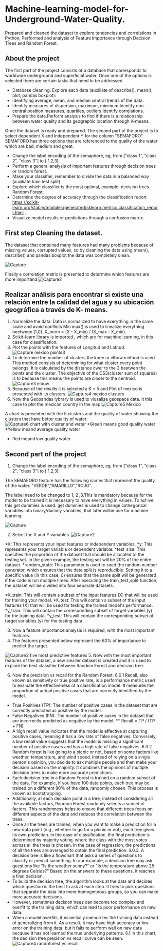 # Machine-learning-model-for-Underground-Water-Quality.
Prepared and cleaned the dataset to explore tendencies and correlations in Python, Performed and analysis of Feature Importance through Decision Trees and Random Forest.

## About the project

The first part of the project consists of a database that corresponds to worldwide underground and superficial water. Once one of the options is selected there are certain tasks that need to be addressed.

 * Database cleaning. Explore each data (auxiliate of describe(), mean(), plot, pandas boxplot):
 * Identifying average, mean, and median central trends of the data.
 * Identify measures of dispersion, maximum, minimum.Identify non-central position measures, quartiles, outliers.Identify correlations.
 * Prepare the data.Perform analysis to find if there is a relationship between water quality and its geographic location through K-means.

Once the dataset is ready and prepared. The second part of the project is to select dependent X and independent Y for the column "SEMAFORO". SEMAFORO has three options that are referenced to the quality of the water which are bad, medium and great.

* Change the label encoding of the semaphore, eg, from ["class 1", "class 2", "class 3"] to [ 1,2,3]
* Perform a general analysis of important features through decision trees or random forest.
* Make your classifier, remember to divide the data in a balanced way (auxiliate train test split)
* Explore which classifier is the most optimal, example: decision trees Random Forest.
* Determine the degree of accuracy through the classification report https://scikit-learn.org/stable/modules/generated/sklearn.metrics.classification_report.html .
* Visualize model results or predictions through a confusion matrix.

## First step Cleaning the dataset.

 The dataset that contained many features had many problems because of missing values, corrupted values, so by cleaning the data using mean(), describe() and pandas boxplot the data was completely clean.
 
 ![Capture](https://github.com/kevin343/Machine-learning-model-for-Underground-Water-Quality./assets/113644566/89e98d06-c3e8-41a4-b4f8-c6543c161569)

 Finally a correlation matrix is presented to determine which features are more importand
 ![Capture2](https://github.com/kevin343/Machine-learning-model-for-Underground-Water-Quality./assets/113644566/c90b13b4-01a7-4214-a4e2-17b8bba9bb18)

 
## Realizar análisis para encontrar si existe una relación entre la calidad del agua y su ubicación geográfica a través de K- means.

1. Normalize the data. Data is normalized to have everything in the same scale and avoid conflicts Min max() is used to linealize everything beetween [1,0].
   X_norm = (X - X_min) / (X_max - X_min). 
2. Scikit-learn library is imported , which are for machine learning, in this case for classification.
3. Plot the points with the features of Longitud and Latitud.
![Capture mexico points3](https://github.com/kevin343/Machine-learning-model-for-Underground-Water-Quality./assets/113644566/598a346c-fe05-4c2b-a201-424884997755)
5. To determine the number of clusters the knee or elbow method is used. This method consists of determining for what cluster every point belongs. It is calculated by the distance ower to the 2 beetwen the points and the cluster. The objective of the CSS(cluster sum of squares) is to because this means the points are closer to the centroid.
![Capture3 elbow](https://github.com/kevin343/Machine-learning-model-for-Underground-Water-Quality./assets/113644566/d2e26db9-83e2-40da-8e71-6c4d6a3775cc)
7. Because of the results it is selected a K = 5 and Plot of mexico is presented with its clusters.
![Capture4 mexico clusters](https://github.com/kevin343/Machine-learning-model-for-Underground-Water-Quality./assets/113644566/6d398299-021f-4b0d-abb1-bf4b2bc08af2)
9. Now the Geopandas lybrary is used to viusalize geospace data. It this case to plot the mexican country in the map
![Capture5 Mexico](https://github.com/kevin343/Machine-learning-model-for-Underground-Water-Quality./assets/113644566/b9b6d23d-39b4-4363-9fc7-6bce831d3b3a)

A chart is presented with the 5 clusters and the quality of water showing the clusters that have better quality of water.
![Capture6 chart with cluster and water](https://github.com/kevin343/Machine-learning-model-for-Underground-Water-Quality./assets/113644566/3806135c-276f-4143-9f8f-05464300529c)
*Green means good quality water
*Yellow meand average quality water 
* Red meand low quality water

## Second part of the project
1. Change the label encoding of the semaphore, eg, from ["class 1", "class 2", "class 3"] to [ 1,2,3]

The SEMAFORO feature has the following names that represent the quality of the water. "VERDE","AMARILLO","ROJO".

The label need to be changed to 1, 2 ,3.This is mandatory because for the model to be trained it is necessary to have everything in values.
To achive this get dummies is used. get dummies is used to change cathegorical variables into binary/dummy variables, that later willbe use for machine learning.

![Capture](https://github.com/kevin343/Machine-learning-model-for-Underground-Water-Quality./assets/113644566/0f213704-82c6-4cc3-a3cc-c9b35fa52be9)

2. Select the X and Y variables. 
![Capture2](https://github.com/kevin343/Machine-learning-model-for-Underground-Water-Quality./assets/113644566/e2ed0c21-1dc4-46cf-885b-405245a6c16d)


*X: This represents your input features or independent variables.
*y: This represents your target variable or dependent variable.
*test_size: This specifies the proportion of the dataset that should be allocated to the testing set. In the given example, the testing set will be 20% of the entire dataset.
*random_state: This parameter is used to seed the random number generator, which ensures that the data split is reproducible. Setting it to a specific value (in this case, 0) ensures that the same split will be generated if the code is run multiple times.
After executing the train_test_split function, the dataset will be divided into four separate datasets:

*X_train: This will contain a subset of the input features (X) that will be used for training your model.
*X_test: This will contain a subset of the input features (X) that will be used for testing the trained model's performance.
*y_train: This will contain the corresponding subset of target variables (y) for the training data.
*y_test: This will contain the corresponding subset of target variables (y) for the testing data.

3.  Now a feature importance analysis is required, with the most important features.
4.  The features presented below represent the 60% of importance to predict the target.
  
![Capture3 five most predictive features](https://github.com/kevin343/Machine-learning-model-for-Underground-Water-Quality./assets/113644566/e81ea468-4121-4524-9000-0cb2d4466842)
5. Now with the most important features of the dataset, a new smaller dataset is created and it is used to explore the best classifier between Random Forest and decision tree.

6. Now the precision vs recall for the Random Forest.
6.0.1 Recall, also known as sensitivity or true positive rate, is a performance metric used to evaluate the effectiveness of a classification model. It measures the proportion of actual positive cases that are correctly identified by the model.
 * True Positives (TP): The number of positive cases in the dataset that are correctly predicted as positive by the model.
 * False Negatives (FN): The number of positive cases in the dataset that are incorrectly predicted as negative by the model.
 ** Recall = TP / (TP + FN)
 * A high recall value indicates that the model is effective at capturing positive cases, meaning it has a low rate of false negatives. Conversely, a low recall value suggests that the model is missing a significant number of positive cases and has a high rate of false negatives.
6.0.2 Random forest is like going to a picnic or not, based on some factors like weather, temperature, and wind speed. Instead of relying on a single person's opinion, you decide to ask multiple people and then make your decision based on the majority. It combines the opinions of multiple decision trees to make more accurate predictions.
 * Each decision tree in a Random Forest is trained on a random subset of the data. For example, if you have 100 data points, each tree may be trained on a different 80% of the data, randomly chosen. This process is known as bootstrapping.
 * Additionally, at each decision point in a tree, instead of considering all the available factors, Random Forest randomly selects a subset of factors. This randomness helps to ensure that different trees focus on different aspects of the data and reduces the correlation between the trees.
 * Once all the trees are trained, when you want to make a prediction for a new data point (e.g., whether to go for a picnic or not), each tree gives its own prediction. In the case of classification, the final prediction is determined by majority voting, where the class with the most votes across all the trees is chosen. In the case of regression, the predictions of all the trees are averaged to obtain the final prediction.
6.0.3. A decision tree is like a flowchart that asks a series of questions to classify or predict something. In our example, a decision tree may ask questions like "Is the weather sunny?" or "Is the temperature above 25 degrees Celsius?" Based on the answers to these questions, it reaches a final decision.
 * To build the decision tree, the algorithm looks at the data and decides which question is the best to ask at each step. It tries to pick questions that separate the data into more homogeneous groups, so you can make more accurate decisions.
 * However, sometimes decision trees can become too complex and overfit to the training data, which can lead to poor performance on new data.
 * When a model overfits, it essentially memorizes the training data instead of generalizing from it. As a result, it may have high accuracy or low error on the training data, but it fails to perform well on new data because it has not learned the true underlying patterns.
6.1 In this chart, the decision tree precision vs recall curve can be seen.
![Capture4 randoforest vs recall](https://github.com/kevin343/Machine-learning-model-for-Underground-Water-Quality./assets/113644566/407d8c79-6d16-4790-a529-e7a82787514a)
